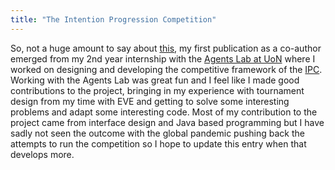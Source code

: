 ```yaml
---
title: "The Intention Progression Competition"
---
```


So, not a huge amount to say about [this](https://ocnus.aksan.dev/intention-progression-competition), my first publication as a co-author emerged from my 2nd year internship with the [Agents Lab at UoN](https://www.nottingham.ac.uk/computerscience/research/agents-lab.aspx) where I worked on designing and developing the competitive framework of the [IPC](https://www.intentionprogression.org/). 
Working with the Agents Lab was great fun and I feel like I made good contributions to the project, bringing in my experience with tournament design from my time with EVE and getting to solve some interesting problems and adapt some interesting code. 
Most of my contribution to the project came from interface design and Java based programming but I have sadly not seen the outcome with the global pandemic pushing back the attempts to run the competition so I hope to update this entry when that develops more. 